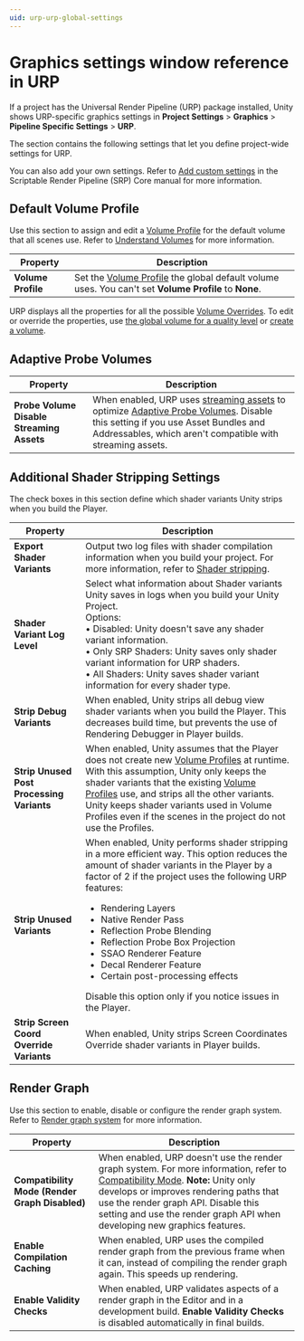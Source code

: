 ```yaml
---
uid: urp-urp-global-settings
---
```

# Graphics settings window reference in URP 

If a project has the Universal Render Pipeline (URP) package installed, Unity shows URP-specific graphics settings in **Project Settings** > **Graphics** > **Pipeline Specific Settings** > **URP**.

The section contains the following settings that let you define project-wide settings for URP.

You can also add your own settings. Refer to [Add custom settings](https://docs.unity3d.com/Packages/com.unity.render-pipelines.core@17.0/manual/add-custom-graphics-settings.md) in the Scriptable Render Pipeline (SRP) Core manual for more information.

## Default Volume Profile

Use this section to assign and edit a [Volume Profile](Volume-Profile.md) for the default volume that all scenes use. Refer to [Understand Volumes](volumes.md) for more information.

| **Property**              | **Description**                                              |
| --------------------------| ------------------------------------------------------------ |
| **Volume Profile** | Set the [Volume Profile](Volume-Profile.md) the global default volume uses. You can't set **Volume Profile** to **None**. |

URP displays all the properties for all the possible [Volume Overrides](VolumeOverrides.md). To edit or override the properties, use [the global volume for a quality level](set-up-a-volume.md#configure-the-global-volume-for-a-quality-level) or [create a volume](set-up-a-volume.md#add-a-volume).

## Adaptive Probe Volumes

| **Property**              | **Description**                                              |
| --------------------------| ------------------------------------------------------------ |
| **Probe Volume Disable Streaming Assets** | When enabled, URP uses [streaming assets](https://docs.unity3d.com/6000.0/Documentation/Manual/StreamingAssets.html) to optimize [Adaptive Probe Volumes](probevolumes.md). Disable this setting if you use Asset Bundles and Addressables, which aren't compatible with streaming assets. |

## Additional Shader Stripping Settings

The check boxes in this section define which shader variants Unity strips when you build the Player.

| **Property**              | **Description**                                              |
| --------------------------| ------------------------------------------------------------ |
| **Export Shader Variants** | Output two log files with shader compilation information when you build your project. For more information, refer to [Shader stripping](shader-stripping.md). |
| **Shader Variant Log Level**  | Select what information about Shader variants  Unity saves in logs when you build your Unity Project.<br/>Options:<br/>• Disabled: Unity doesn't save any shader variant information.<br/>• Only SRP Shaders: Unity saves only shader variant information for URP shaders.<br/>• All Shaders: Unity saves shader variant information for every shader type. |
| **Strip Debug Variants** | When enabled, Unity strips all debug view shader variants when you build the Player. This decreases build time, but prevents the use of Rendering Debugger in Player builds.  |
| **Strip Unused Post Processing Variants** | When enabled, Unity assumes that the Player does not create new [Volume Profiles](Volume-Profile.md) at runtime. With this assumption, Unity only keeps the shader variants that the existing [Volume Profiles](Volume-Profile.md) use, and strips all the other variants. Unity keeps shader variants used in Volume Profiles even if the scenes in the project do not use the Profiles. |
| **Strip Unused Variants** | When enabled, Unity performs shader stripping in a more efficient way. This option reduces the amount of shader variants in the Player by a factor of 2 if the project uses the following URP features:<ul><li>Rendering Layers</li><li>Native Render Pass</li><li>Reflection Probe Blending</li><li>Reflection Probe Box Projection</li><li>SSAO Renderer Feature</li><li>Decal Renderer Feature</li><li>Certain post-processing effects</li></ul>Disable this option only if you notice issues in the Player. |
| **Strip Screen Coord Override Variants** | When enabled, Unity strips Screen Coordinates Override shader variants in Player builds. |

## Render Graph

Use this section to enable, disable or configure the render graph system. Refer to [Render graph system](render-graph.md) for more information.

| **Property**              | **Description**                                              |
| --------------------------| ------------------------------------------------------------ |
| **Compatibility Mode (Render Graph Disabled)** | When enabled, URP doesn't use the render graph system. For more information, refer to [Compatibility Mode](compatibility-mode.md). **Note:** Unity only develops or improves rendering paths that use the render graph API. Disable this setting and use the render graph API when developing new graphics features. |
| **Enable Compilation Caching** | When enabled, URP uses the compiled render graph from the previous frame when it can, instead of compiling the render graph again. This speeds up rendering. |
| **Enable Validity Checks** | When enabled, URP validates aspects of a render graph in the Editor and in a development build. **Enable Validity Checks** is disabled automatically in final builds. |
